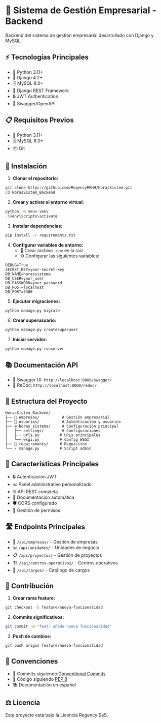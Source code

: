 # 🏢 Sistema de Gestión Empresarial - Backend

Backend del sistema de gestión empresarial desarrollado con Django y MySQL.

## ⚡ Tecnologías Principales

- 🐍 Python 3.11+
- 🎯 Django 4.2+
- 🗄️ MySQL 8.0+
- 🔄 Django REST Framework
- 🔒 JWT Authentication
- 📝 Swagger/OpenAPI

## 📋 Requisitos Previos

- 🐍 Python 3.11+
- 🗄️ MySQL 8.0+
- 📦 Git

## 🚀 Instalación

1. **Clonar el repositorio:**
```bash
git clone https://github.com/RegencyRRHH/HorasSistem.git
cd HorasSistem_Backend
```

2. **Crear y activar el entorno virtual:**
```bash
python -m venv venv
.\venv\Scripts\activate
```

3. **Instalar dependencias:**
```bash
pip install -r requirements.txt
```

4. **Configurar variables de entorno:**
   - 📝 Crear archivo `.env` en la raíz
   - ⚙️ Configurar las siguientes variables:
```env
DEBUG=True
SECRET_KEY=your-secret-key
DB_NAME=horassistema
DB_USER=your_user
DB_PASSWORD=your_password
DB_HOST=localhost
DB_PORT=3306
```

5. **Ejecutar migraciones:**
```bash
python manage.py migrate
```

6. **Crear superusuario:**
```bash
python manage.py createsuperuser
```

7. **Iniciar servidor:**
```bash
python manage.py runserver
```

## 📚 Documentación API

- 📘 Swagger UI: `http://localhost:8000/swagger/`
- 📗 ReDoc: `http://localhost:8000/redoc/`

## 📁 Estructura del Proyecto

```
HorasSistem_Backend/
├── 📂 empresas/          # Gestión empresarial
├── 👥 usuarios/          # Autenticación y usuarios
├── ⚙️ horas_sistema/     # Configuración principal
│   ├── settings/        # Configuraciones
│   ├── urls.py         # URLs principales
│   └── wsgi.py         # Config WSGI
├── 📝 requirements/     # Requisitos
└── ⚡ manage.py         # Script admin
```

## 🔑 Características Principales

- 🔒 Autenticación JWT
- 📊 Panel administrativo personalizado
- 🌐 API REST completa
- 📝 Documentación automática
- 🛡️ CORS configurado
- 🔐 Gestión de permisos

## 🛣️ Endpoints Principales

- 🏢 `/api/empresas/` - Gestión de empresas
- 📊 `/api/unidades/` - Unidades de negocio
- 📋 `/api/proyectos/` - Gestión de proyectos
- 🏗️ `/api/centros-operativos/` - Centros operativos
- 👥 `/api/cargos/` - Catálogo de cargos

## 🤝 Contribución

1. **Crear rama feature:**
```bash
git checkout -b feature/nueva-funcionalidad
```

2. **Commits significativos:**
```bash
git commit -m "feat: añade nueva funcionalidad"
```

3. **Push de cambios:**
```bash
git push origin feature/nueva-funcionalidad
```

## 📜 Convenciones

- 📝 Commits siguiendo [Conventional Commits](https://www.conventionalcommits.org/)
- 🐍 Código siguiendo [PEP 8](https://www.python.org/dev/peps/pep-0008/)
- 📚 Documentación en español

## ⚖️ Licencia

Este proyecto está bajo la Licencia Regency SaS.




